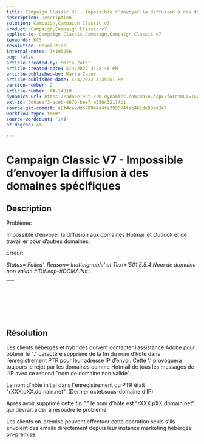 ```yaml
---
title: Campaign Classic V7 - Impossible d’envoyer la diffusion à des domaines spécifiques
description: Description
solution: Campaign,Campaign Classic v7
product: Campaign,Campaign Classic v7
applies-to: Campaign Classic,Campaign,Campaign Classic v7
keywords: KCS
resolution: Resolution
internal-notes: TK195256
bug: false
article-created-by: Marta Zator
article-created-date: 5/4/2022 4:25:46 PM
article-published-by: Marta Zator
article-published-date: 5/4/2022 4:35:51 PM
version-number: 2
article-number: KA-14810
dynamics-url: https://adobe-ent.crm.dynamics.com/main.aspx?forceUCI=1&pagetype=entityrecord&etn=knowledgearticle&id=071673d8-c6cb-ec11-a7b5-6045bd00d4f5
exl-id: 3d9aeef3-eceb-4679-bee7-e356c3217fb1
source-git-commit: e8f4ca2dd578944d4fe399074fab461de88ad247
workflow-type: tm+mt
source-wordcount: '148'
ht-degree: 4%

---
```


# Campaign Classic V7 - Impossible d’envoyer la diffusion à des domaines spécifiques

## Description


Problème:

Impossible d’envoyer la diffusion aux domaines Hotmail et Outlook et de travailler pour d’autres domaines.



Erreur:

*Status=&#39;Failed&#39;, Reason=&#39;Inatteignable&#39; et Text=&#39;501 5.5.4 Nom de domaine non valide #ID#.eop-#DOMAIN#&#39;.*


|   |
| --- |

<br><br> <br>

## Résolution


Les clients hébergés et hybrides doivent contacter l’assistance Adobe pour obtenir le &quot;.&quot; caractère supprimé de la fin du nom d’hôte dans l’enregistrement PTR pour leur adresse IP d’envoi. Cette &#39;.&#39; provoquera toujours le rejet par les domaines comme Hotmail de tous les messages de l’IP avec ce rebond &quot;nom de domaine non valide&quot;.

Le nom d&#39;hôte initial dans l&#39;enregistrement du PTR était &quot;rXXX.pXX.domain.net&quot;. (Dernier octet.sous-domaine d’IP)

Après avoir supprimé cette fin &quot;.&quot; le nom d’hôte est &quot;rXXX.pXX.domain.net&quot;. qui devrait aider à résoudre le problème.

Les clients on-premise peuvent effectuer cette opération seuls s&#39;ils envoient des emails directement depuis leur instance marketing hébergée on-premise.
